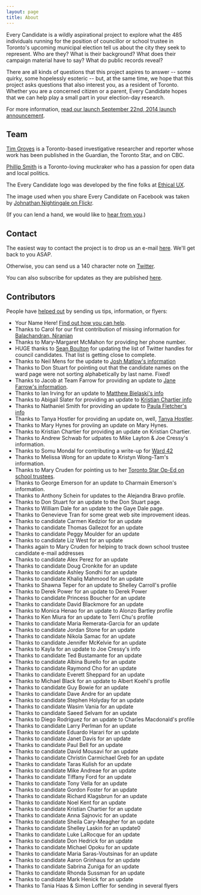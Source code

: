 ```yaml
---
layout: page
title: About
---
```


Every Candidate is a wildly aspirational project to explore what the 485 individuals running for the position of councillor or school trustee in Toronto's upcoming municipal election tell us about the city they seek to represent. Who are they? What is their background? What does their campaign material have to say? What do public records reveal?

There are all kinds of questions that this project aspires to answer -- some quirky, some hopelessly esoteric -- but, at the same time, we hope that this project asks questions that also interest you, as a resident of Toronto. Whether you are a concerned citizen or a parent, Every Candidate hopes that we can help play a small part in your election-day research.

For more information, [read our launch September 22nd, 2014 launch announcement](/2014/09/22/introducing-everycandidate-toronto/).

<h2 id="team">Team</h2>

[Tim Groves](https://twitter.com/timmgroves) is a Toronto-based investigative researcher and reporter whose work has been published in the Guardian, the Toronto Star, and on CBC. 

[Phillip Smith](https://twitter.com/phillipadsmith) is a Toronto-loving muckraker who has a passion for open data and local politics.

The Every Candidate logo was developed by the fine folks at [Ethical UX](http://ethicalux.com/).

The image used when you share Every Candidate on Facebook was taken by [Johnathan Nightingale on Flickr](https://www.flickr.com/photos/johnath/6876795286/in/photolist-dkJyJo-Kx33L-bF7TSB-a1tTAu-9zDhKF-oncwQ-btFnDY-7dEjM).

(If you can lend a hand, we would like to <a href="mailto:everycandidate@gmail.com">hear from you</a>.)

<h2 id="contact">Contact</h2>

The easiest way to contact the project is to drop us an e-mail <a href="mailto:everycandidate@gmail.com">here</a>. We'll get back to you ASAP.

Otherwise, you can send us a 140 character note on [Twitter](https://twitter.com/EveryCandidate).

You can also subscribe for updates as they are published [here](http://eepurl.com/3PqEv).

<h2 id="contributors">Contributors</h2>

People have [helped out](/get-involved) by sending us tips, information, or flyers:

* Your Name Here! [Find out how you can help](/get-involved).
* Thanks to Carol for our first contribution of missing information for [Balachandran, Niranjan](http://everycandidate.org/toronto-city-council/niranjan-balachandran-1998/)
* Thanks to Mary-Margaret McMahon for providing her phone number.
* HUGE thanks to [Sean Boulton](https://twitter.com/sboulton) for updating the list of Twitter handles for council candidates. That list is getting close to complete.
* Thanks to Neil Mens for the update to [Josh Matlow's information](/toronto-city-council/josh-matlow-1952/)
* Thanks to Don Stuart for pointing out that the candidate names on the ward page were not sorting alphabetically by last name. Fixed!
* Thanks to Jacob at Team Farrow for providing an update to [Jane Farrow's information](/toronto-city-council/jane-farrow-2166/).
* Thanks to Ian Irving for an update to [Matthew Bielaski's info](/toronto-city-council/matthew-bielaski-2410/)
* Thanks to Abigail Slater for providing an update to [Kristian Chartier info](/toronto-school-board/kristian-chartier-2473/)
* Thanks to Nathaniel Smith for providing an update to [Paula Fletcher's info](/toronto-city-council/paula-fletcher-2279/)
* Thanks to Tanya Hostler for providing an update on, well, [Tanya Hostler](/toronto-city-council/tanya-hostler-2421/).
* Thanks to Mary Hynes for proviing an update on Mary Hynes.
* Thanks to Kristian Chartier for providing an update on Kristian Chartier.
* Thanks to Andrew Schwab for udpates to Mike Layton & Joe Cressy's information.
* Thanks to Somu Mondal for contributing a write-up for [Ward 42](/toronto-ward/scarborough-rouge-river-42/)
* Thanks to Melissa Wong for an update to Kristyn Wong-Tam's information.
* Thanks to Mary Cruden for pointing us to her [Toronto Star Op-Ed on school trustees](http://www.thestar.com/opinion/commentary/2014/09/19/theres_no_excuse_for_ignoring_school_board_election.html).
* Thanks to George Emerson for an update to Charmain Emerson's information.
* Thanks to Anthony Schein for updates to the Alejandra Bravo profile.
* Thanks to Don Stuart for an update to the Don Stuart page.
* Thanks to William Dale for an update to the Gaye Dale page.
* Thanks to Genevieve Tran for some great web site improvement ideas.
* Thanks to candidate Carmen Kedzior for an update
* Thanks to candidate Thomas Gallezot for an update
* Thanks to candidate Peggy Moulder for an update
* Thanks to candidate Liz West for an update
* Thanks again to Mary Cruden for helping to track down school trustee candidate e-mail addresses
* Thanks to candidate Alex Perez for an update 
* Thanks to candidate Doug Cronkite for an update
* Thanks to candidate Ashley Sondhi for an update
* Thanks to candidate Khaliq Mahmood for an update
* Thanks to Shawna Teper for an update to Shelley Carroll's profile
* Thanks to Derek Power for an update to Derek Power
* Thanks to candidate Princess Boucher for an update
* Thanks to candidate David Blackmore for an update
* Thanks to Monica Henao for an update to Alonzo Bartley profile
* Thanks to Ken Miura for an update to Terri Chu's profile
* Thanks to candidate Maria Remerata-Garcia for an update
* Thanks to candidate Jordan Stone for an update
* Thanks to candidate Nikola Samac for an update
* Thanks to candidate Jennifer McKelvie for an update
* Thanks to Kayla for an update to Joe Cressy's info
* Thanks to candidate Ted Bustamante for an update
* Thanks to candidate Albina Burello for an update
* Thanks to candidate Raymond Cho for an update
* Thanks to candidate Everett Sheppard for an update
* Thanks to Michael Black for an update to Albert Koehl's profile
* Thanks to candidate Guy Bowie for an update
* Thanks to candidate Dave Andre for an update
* Thanks to candidate Stephen Holyday for an update
* Thanks to candidate Wasim Vania for an update
* Thanks to candidate Saeed Selvam for an update
* Thanks to Diego Rodriguez for an update to Charles Macdonald's profile
* Thanks to candidate Larry Perlman for an update
* Thanks to candidate Eduardo Harari for an update
* Thanks to candidate Janet Davis for an update
* Thanks to candidate Paul Bell for an update
* Thanks to candidate David Mousavi for an update
* Thanks to candidate Christin Carmichael Greb for an update
* Thanks to candidate Taras Kulish for an update
* Thanks to candidate Mike Andreae for an update
* Thanks to candidate Tiffany Ford for an update
* Thanks to candidate Tony Vella for an update
* Thanks to candidate Gordon Foster for an update
* Thanks to candidate Richard Klagsbrun for an update
* Thanks to candidate Noel Kent for an update
* Thanks to candidate Kristian Chartier for an update
* Thanks to candidate Anna Sajnovic for an update
* Thanks to candidate Sheila Cary-Meagher for an update
* Thanks to candidate Shelley Laskin for an update0
* Thanks to candidate Luke LaRocque for an update
* Thanks to candidate Don Hedrick for an update
* Thanks to candidate Michael Opoku for an update
* Thanks to candidate Maria Saras-Voutsinas for an update
* Thanks to candidate Aaron Grinhaus for an update
* Thanks to candidate Sabrina Zuniga for an update
* Thanks to candidate Rhonda Sussman for an update
* Thanks to candidate Mark Henick for an update
* Thanks to Tania Haas & Simon Loffler for sending in several flyers
